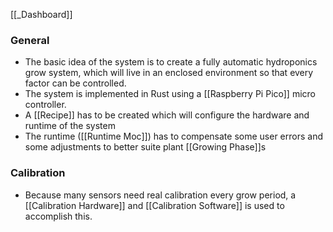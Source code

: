 [[_Dashboard]]

### General
- The basic idea of the system is to create a fully automatic hydroponics grow system, which will live in an enclosed environment so that every factor can be controlled.
- The system is implemented in Rust using a [[Raspberry Pi Pico]] micro controller.
- A [[Recipe]] has to be created which will configure the hardware and runtime of the system
- The runtime ([[Runtime Moc]]) has to compensate some user errors and some adjustments to better suite plant [[Growing Phase]]s

### Calibration
- Because many sensors need real calibration every grow period, a [[Calibration Hardware]] and [[Calibration Software]] is used to accomplish this.